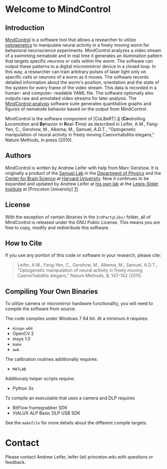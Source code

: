Welcome to MindControl
======================

Introduction
------------

[MindControl][1] is a software tool that allows a researcher to utilize [optogenetics][2] to manipulate neural activity in a freely moving worm for behavioral neuroscience experiments. MindControl analyzes a video stream of a swimming nematode and in real time it generates an illumination pattern that targets specific neurons or cells within the worm. The software can output these patterns to a digital micrommirror device in a closed loop. In this way, a researcher can train arbitrary pulses of laser light only on specific cells or neurons of a worm as it moves. The software records detailed information about the worm's position, orientation and the state of the system for every frame of the video stream. This data is recorded in a human- and computer- readable YAML file. The software optionally also outputs raw and annotated video streams for later analysis. The [MindControl-analysis][3] software suite generates quantitative graphs and figures of nematode behavior based on the output from MindControl.

MindControl is the software component of [CoLBeRT] [4] (**Co**ntrolling **L**ocomotion and **Be**havior in **R**eal-**T**ime) as described in Leifer, A.M., Fang-Yen, C., Gershow, M., Alkema, M., Samuel, A.D.T., "Optogenetic manipulation of neural activity in freely moving Caenorhabditis elegans," Nature Methods, in press (2010).

  [1]: http://github.com/samuellab/mindcontrol
  [2]: 	http://en.wikipedia.org/wiki/Optogenetics
  [3]: http://github.com/samuellab/mindcontrol-analysis
  [4]: http://colbert.physics.harvard.edu
  [5]: http://worms.physics.harvard.edu


Authors
-------

MindControl is written by Andrew Leifer with help from Marc Gershow. It is originally a  product of the [Samuel Lab][5] in the [Department of Physics][6] and the [Center for Brain Science][7] at [Harvard University][8]. Now it continues to be expanded and updated by Andrew Leifer at [his own lab][9] at the [Lewis-Sigler Institute][10] at [Princeton University] [11].

  [6]: http://physics.harvard.edu/
  [7]: http://cbs.fas.harvard.edu/
  [8]: http://harvard.edu
  [9]: http://leiferlab.princeton.edu
  [10]: http://genomics.princeton.edu
  [11]: http://princeton.edu


License
-------
With the exception of certain libraries in the `3rdPartyLibs/` folder, all of MindControl is released under the GNU Public License. This means you are free to copy, modify and redistribute this software. 


How to Cite
-----------

If you use any portion of this code or software in your research, please cite:

> Leifer, A.M., Fang-Yen, C., Gershow, M., Alkema, M., Samuel, A.D.T., "Optogenetic manipulation of neural activity in freely moving Caenorhabditis elegans," Nature Methods, 8, 147-142 (2011).

Compiling Your Own Binaries
---------------------------
To utilize camera or micromirror hardware functionality, you will need to compile the software from source. 

The code compiles under Windows 7 64 bit. At a minimum it requires:

*	`mingw-w64`
*	OpenCV 2
*	msys 1.0
*	`make`
*	`awk`

The calibration routines additionally requires:

*	`MATLAB`

Additionaly helper scripts require:

* Python 3x


To compile an executable that uses a camera and DLP requires

*	BitFlow framegrabber SDK
*	VIALUX ALP Basic DLP USB SDK

See the `makefile` for more details about the different compile targets. 

Contact
=======
Please contact Andrew Leifer, leifer (at) princeton.edu with questions or feedback.

